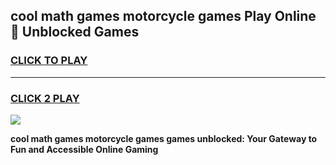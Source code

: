 
## cool math games motorcycle games Play Online 👋 Unblocked Games
<h3>
<a href="https://news.freeplayer.one?title=cool_math_games_motorcycle_games&ref=17CMG">CLICK TO PLAY</a></h3>
<hr>

<h3>
<a href="https://news.freeplayer.one?title=cool_math_games_motorcycle_games&ref=17CMG">CLICK 2 PLAY</a>
  
</h3>

<a href="https://news.freeplayer.one?title=cool_math_games_motorcycle_games&ref=17CMG/"><img src="https://clearcache.store/games.png"></a>


**cool math games motorcycle games games unblocked: Your Gateway to Fun and Accessible Online Gaming**
